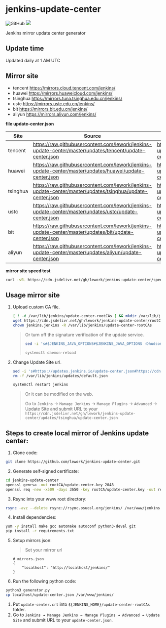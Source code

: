 # jenkins-update-center  

![GitHub](https://img.shields.io/github/license/lework/jenkins-update-center)
[![](https://data.jsdelivr.com/v1/package/gh/lework/jenkins-update-center/badge)](https://www.jsdelivr.com/package/gh/lework/jenkins-update-center)

Jenkins mirror update center generator


## Update time

Updated daily at 1 AM UTC


## Mirror site

- tencent https://mirrors.cloud.tencent.com/jenkins/
- huawei https://mirrors.huaweicloud.com/jenkins/
- tsinghua https://mirrors.tuna.tsinghua.edu.cn/jenkins/
- ustc https://mirrors.ustc.edu.cn/jenkins/
- bit https://mirrors.bit.edu.cn/jenkins/
- aliyun https://mirrors.aliyun.com/jenkins/



**file update-center.json** 

| Site     | Source                                                       | CDN                                                          |
| -------- | ------------------------------------------------------------ | ------------------------------------------------------------ |
| tencent  | https://raw.githubusercontent.com/lework/jenkins-update-center/master/updates/tencent/update-center.json | https://cdn.jsdelivr.net/gh/lework/jenkins-update-center/updates/tencent/update-center.json |
| huawei   | https://raw.githubusercontent.com/lework/jenkins-update-center/master/updates/huawei/update-center.json | https://cdn.jsdelivr.net/gh/lework/jenkins-update-center/updates/huawei/update-center.json |
| tsinghua | https://raw.githubusercontent.com/lework/jenkins-update-center/master/updates/tsinghua/update-center.json | https://cdn.jsdelivr.net/gh/lework/jenkins-update-center/updates/tsinghua/update-center.json |
| ustc     | https://raw.githubusercontent.com/lework/jenkins-update-center/master/updates/ustc/update-center.json | https://cdn.jsdelivr.net/gh/lework/jenkins-update-center/updates/ustc/update-center.json |
| bit      | https://raw.githubusercontent.com/lework/jenkins-update-center/master/updates/bit/update-center.json | https://cdn.jsdelivr.net/gh/lework/jenkins-update-center/updates/bit/update-center.json |
| aliyun      | https://raw.githubusercontent.com/lework/jenkins-update-center/master/updates/aliyun/update-center.json | https://cdn.jsdelivr.net/gh/lework/jenkins-update-center/updates/aliyun/update-center.json |

**mirror site speed test** 

```bash
curl -sSL https://cdn.jsdelivr.net/gh/lework/jenkins-update-center/speed-test.sh | bash
```



## Usage mirror site

1. Upload custom CA file.

    ```bash
    [ ! -d /var/lib/jenkins/update-center-rootCAs ] && mkdir /var/lib/jenkins/update-center-rootCAs
    wget https://cdn.jsdelivr.net/gh/lework/jenkins-update-center/rootCA/update-center.crt -O /var/lib/jenkins/update-center-rootCAs/update-center.crt
    chown jenkins.jenkins -R /var/lib/jenkins/update-center-rootCAs
    ```

    > Or turn off the signature verification of the update service.
    >
    > ```bash
    > sed -i 's#$JENKINS_JAVA_OPTIONS#$JENKINS_JAVA_OPTIONS -Dhudson.model.DownloadService.noSignatureCheck=true#g' /etc/init.d/jenkins
    > 
    > systemctl daemon-reload
    > ```

2. Change Update Site url.

   ```bash
   sed -i 's#https://updates.jenkins.io/update-center.json#https://cdn.jsdelivr.net/gh/lework/jenkins-update-center/updates/tsinghua/update-center.json#' /var/lib/jenkins/hudson.model.UpdateCenter.xml
   rm -f /var/lib/jenkins/updates/default.json

   systemctl restart jenkins
   ```
   
   > Or it can be modified on the web.
   >
   > Go to `Jenkins` → `Manage Jenkins` → `Manage Plugins` → `Advanced` → Update Site and submit URL to your `https://cdn.jsdelivr.net/gh/lework/jenkins-update-center/updates/tsinghua/update-center.json`



## Steps to create local mirror of Jenkins update center:

1. Clone code:

```bash
git clone https://github.com/lework/jenkins-update-center.git 
```

2. Generate self-signed certificate:

```bash
cd jenkins-update-center
openssl genrsa -out rootCA/update-center.key 2048
openssl req -new -x509 -days 3650 -key rootCA/update-center.key -out rootCA/update-center.crt
```

3. Rsync into your www root directory:

```bash
rsync -avz --delete rsync://rsync.osuosl.org/jenkins/ /var/www/jenkins
```

4. Install dependencies:

```bash
yum -y install make gcc automake autoconf python3-devel git
pip install -r requirements.txt
```
5. Setup mirrors json:

   > Set your mirror url
   
   ```
   # mirrors.json
   {
       "localhost": "http://localhost/jenkins/"
   }
   ```
   
6. Run the following python code:

```bash
python3 generator.py
cp localhost/update-center.json /var/www/jenkins/
```

1. Put `update-center.crt` into `${JENKINS_HOME}/update-center-rootCAs` folder.
2. Go to `Jenkins → Manage Jenkins → Manage Plugins → Advanced → Update Site` and submit URL to your `update-center.json`.

